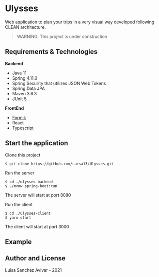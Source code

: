 # Ulysses
Web application to plan your trips in a very visual way developed following CLEAN architecture.
> WARNING:
> This project is under construction

## Requirements & Technologies
**Backend**
* Java 11
* Spring 4.11.0
* Spring Security that utilizes JSON Web Tokens
* Spring Data JPA
* Maven 3.6.3
* JUnit 5

**FrontEnd**
* [Formik](https://formik.org) 
* React 
* Typescript

## Start the application
Clone this project
```
$ git clone https://github.com/Luisa13/Ulysses.git
```
Run the server
```
$ cd ./ulysses-backend 
$ ./mvnw spring-boot:run
```
The server will start at port 8080

Run the client
```
$ cd ./ulysses-client
$ yarn start
```
The client will start at port 3000

## Example

## Author and License
Luisa Sanchez Avivar - 2021



